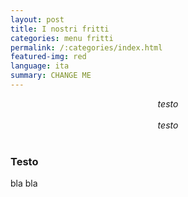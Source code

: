 ```yaml
---
layout: post
title: I nostri fritti
categories: menu fritti
permalink: /:categories/index.html
featured-img: red
language: ita
summary: CHANGE ME
---
```


<html>
<body>
<center><i>testo</i></center>
<br> 
<center><i>testo</i></center>
<br> 



### Testo
bla bla
<br> 
<br> 














